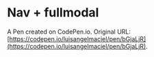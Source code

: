 # Nav + fullmodal

A Pen created on CodePen.io. Original URL: [https://codepen.io/luisangelmaciel/pen/bGjaLjR](https://codepen.io/luisangelmaciel/pen/bGjaLjR).

